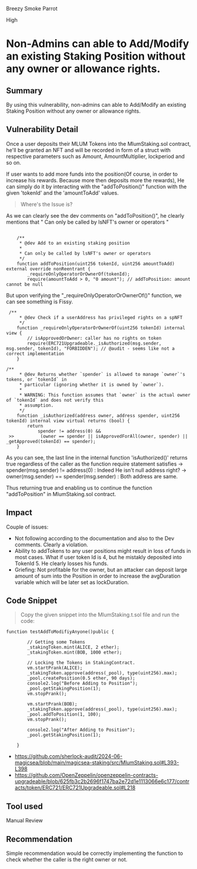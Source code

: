Breezy Smoke Parrot

High

# Non-Admins can able to Add/Modify an existing Staking Position without any owner or allowance rights.

## Summary

By using this vulnerability, non-admins can able to Add/Modify an existing Staking Position without any owner or allowance rights. 

## Vulnerability Detail

Once a user deposits their MLUM Tokens into the MlumStaking.sol contract, he'll be granted an NFT and will be recorded in form of a struct with respective parameters such as Amount, AmountMultiplier, lockperiod and so on. 

If user wants to add more funds into the position(Of course, in order to increase his rewards. Because more then deposits more the 
rewards), He can simply do it by interacting with the "addToPosition()" function with the given 'tokenId' and the 'amountToAdd'  values. 

> Where's the Issue is? 

As we can clearly see the dev comments on "addToPosition()", he clearly mentions that " Can only be called by lsNFT's owner or operators "

```solidity

    /**
     * @dev Add to an existing staking position
     *
     * Can only be called by lsNFT's owner or operators
     */
    function addToPosition(uint256 tokenId, uint256 amountToAdd) external override nonReentrant {
        _requireOnlyOperatorOrOwnerOf(tokenId);
        require(amountToAdd > 0, "0 amount"); // addToPosition: amount cannot be null
``` 

But upon verifying the "_requireOnlyOperatorOrOwnerOf()" function, we can see something is Fissy. 
```solidity
 /**
     * @dev Check if a userAddress has privileged rights on a spNFT
     */
    function _requireOnlyOperatorOrOwnerOf(uint256 tokenId) internal view {
        // isApprovedOrOwner: caller has no rights on token
        require(ERC721Upgradeable._isAuthorized(msg.sender, msg.sender, tokenId), "FORBIDDEN"); // @audit - seems like not a correct implementation
    }
```

```solidity
/**
     * @dev Returns whether `spender` is allowed to manage `owner`'s tokens, or `tokenId` in
     * particular (ignoring whether it is owned by `owner`).
     *
     * WARNING: This function assumes that `owner` is the actual owner of `tokenId` and does not verify this
     * assumption.
     */
    function _isAuthorized(address owner, address spender, uint256 tokenId) internal view virtual returns (bool) {
        return
            spender != address(0) &&
 >>          (owner == spender || isApprovedForAll(owner, spender) || _getApproved(tokenId) == spender);
    }
```

As you can see, the last line in the internal function 'isAuthorized()' returns true regardless of the caller as the function require statement satisfies 
-> spender(msg.sender) != address(0) : Indeed He isn't null address right?
-> owner(msg.sender) == spender(msg.sender) : Both address are same. 

Thus returning true and enabling us to continue the function "addToPosition" in MlumStaking.sol contract. 

## Impact

Couple of issues: 
*  Not following according to the documentation and also to the Dev comments. Clearly a violation. 
* Ability to addTokens to any user positions might result in loss of funds in most cases. What if user token Id is 4, but he mistakly deposited into TokenId 5. He clearly losses his funds. 
* Griefing: Not profitable for the owner, but an attacker can deposit large amount of sum into the Position in order to increase the avgDuration variable which will be later set as lockDuration. 

## Code Snippet

> Copy the given snippet into the MlumStaking.t.sol file and run the code:

```solidity
function testAddToModifiyAnyone()public {

        // Getting some Tokens
        _stakingToken.mint(ALICE, 2 ether);
        _stakingToken.mint(BOB, 1000 ether);

        // Locking the Tokens in StakingContract.
        vm.startPrank(ALICE);
        _stakingToken.approve(address(_pool), type(uint256).max);
        _pool.createPosition(0.5 ether, 90 days);
        console2.log("Before Adding to Position");
        _pool.getStakingPosition(1);
        vm.stopPrank();

        vm.startPrank(BOB);
        _stakingToken.approve(address(_pool), type(uint256).max);
        _pool.addToPosition(1, 100);
        vm.stopPrank();

        console2.log("After Adding to Position");
        _pool.getStakingPosition(1);

    }
```

* https://github.com/sherlock-audit/2024-06-magicsea/blob/main/magicsea-staking/src/MlumStaking.sol#L393-L398
* https://github.com/OpenZeppelin/openzeppelin-contracts-upgradeable/blob/625fb3c2b2696f1747ba2e72d1e1113066e6c177/contracts/token/ERC721/ERC721Upgradeable.sol#L218

## Tool used

Manual Review

## Recommendation

Simple recommendation would be correctly implementing the function to check whether the caller is the right owner or not. 
